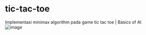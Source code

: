 # tic-tac-toe
Implementasi minimax algorithm pada game tic tac toe | Basics of AI <br>
![image](https://github.com/Turtle-Forge/tic-tac-toe/assets/161951897/5b01cb81-1ad8-4b49-a151-e979bf39dd10)

